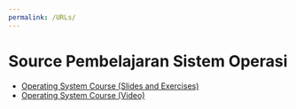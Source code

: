 ```yaml
---
permalink: /URLs/
---
```

<body>
  <h1> Source Pembelajaran Sistem Operasi </h1>
  <ul>
    <li> <a href="http://os.vlsm.org/"> Operating System Course (Slides and Exercises) </a> </li>
    <li> <a href="https://www.youtube.com/channel/UCi3sVI10RtRaVWuq1SOVaSg"> Operating System Course (Video) </a> </li>
  </ul>
</body>
